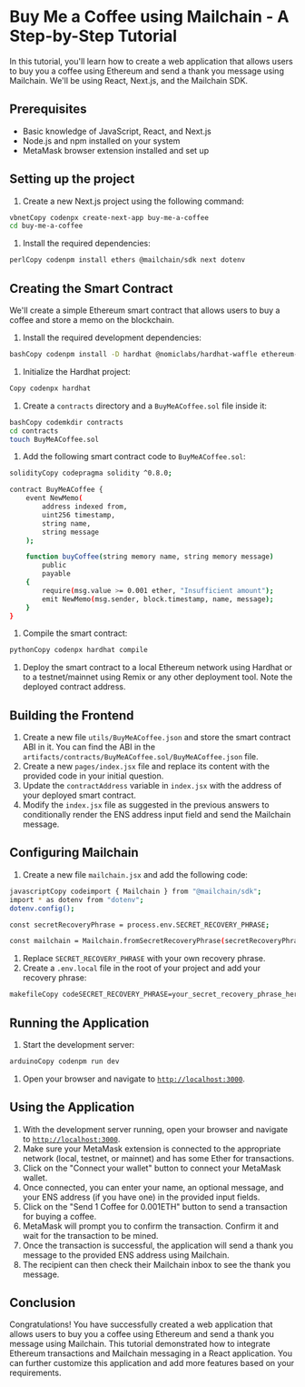 # **Buy Me a Coffee using Mailchain - A Step-by-Step Tutorial**

In this tutorial, you'll learn how to create a web application that allows users to buy you a coffee using Ethereum and send a thank you message using Mailchain. We'll be using React, Next.js, and the Mailchain SDK.

## **Prerequisites**

- Basic knowledge of JavaScript, React, and Next.js
- Node.js and npm installed on your system
- MetaMask browser extension installed and set up

## **Setting up the project**

1. Create a new Next.js project using the following command:

```bash
vbnetCopy codenpx create-next-app buy-me-a-coffee
cd buy-me-a-coffee
```

1. Install the required dependencies:

```bash
perlCopy codenpm install ethers @mailchain/sdk next dotenv
```

## **Creating the Smart Contract**

We'll create a simple Ethereum smart contract that allows users to buy a coffee and store a memo on the blockchain.

1. Install the required development dependencies:

```bash
bashCopy codenpm install -D hardhat @nomiclabs/hardhat-waffle ethereum-waffle chai @nomiclabs/hardhat-ethers ethers
```

1. Initialize the Hardhat project:

```bash
Copy codenpx hardhat
```

1. Create a `contracts` directory and a `BuyMeACoffee.sol` file inside it:

```bash
bashCopy codemkdir contracts
cd contracts
touch BuyMeACoffee.sol
```

1. Add the following smart contract code to `BuyMeACoffee.sol`:

```bash
solidityCopy codepragma solidity ^0.8.0;

contract BuyMeACoffee {
    event NewMemo(
        address indexed from,
        uint256 timestamp,
        string name,
        string message
    );

    function buyCoffee(string memory name, string memory message)
        public
        payable
    {
        require(msg.value >= 0.001 ether, "Insufficient amount");
        emit NewMemo(msg.sender, block.timestamp, name, message);
    }
}
```

1. Compile the smart contract:

```bash
pythonCopy codenpx hardhat compile
```

1. Deploy the smart contract to a local Ethereum network using Hardhat or to a testnet/mainnet using Remix or any other deployment tool. Note the deployed contract address.

## **Building the Frontend**

1. Create a new file `utils/BuyMeACoffee.json` and store the smart contract ABI in it. You can find the ABI in the `artifacts/contracts/BuyMeACoffee.sol/BuyMeACoffee.json` file.
2. Create a new `pages/index.jsx` file and replace its content with the provided code in your initial question.
3. Update the `contractAddress` variable in `index.jsx` with the address of your deployed smart contract.
4. Modify the `index.jsx` file as suggested in the previous answers to conditionally render the ENS address input field and send the Mailchain message.

## **Configuring Mailchain**

1. Create a new file `mailchain.jsx` and add the following code:

```bash
javascriptCopy codeimport { Mailchain } from "@mailchain/sdk";
import * as dotenv from "dotenv";
dotenv.config();

const secretRecoveryPhrase = process.env.SECRET_RECOVERY_PHRASE;

const mailchain = Mailchain.fromSecretRecoveryPhrase(secretRecoveryPhrase);
```

1. Replace `SECRET_RECOVERY_PHRASE` with your own recovery phrase.
2. Create a `.env.local` file in the root of your project and add your recovery phrase:

```bash
makefileCopy codeSECRET_RECOVERY_PHRASE=your_secret_recovery_phrase_here
```

## **Running the Application**

1. Start the development server:

```bash
arduinoCopy codenpm run dev
```

1. Open your browser and navigate to [`http://localhost:3000`](http://localhost:3000).

## **Using the Application**

1. With the development server running, open your browser and navigate to [`http://localhost:3000`](http://localhost:3000).
2. Make sure your MetaMask extension is connected to the appropriate network (local, testnet, or mainnet) and has some Ether for transactions.
3. Click on the "Connect your wallet" button to connect your MetaMask wallet.
4. Once connected, you can enter your name, an optional message, and your ENS address (if you have one) in the provided input fields.
5. Click on the "Send 1 Coffee for 0.001ETH" button to send a transaction for buying a coffee.
6. MetaMask will prompt you to confirm the transaction. Confirm it and wait for the transaction to be mined.
7. Once the transaction is successful, the application will send a thank you message to the provided ENS address using Mailchain.
8. The recipient can then check their Mailchain inbox to see the thank you message.

## **Conclusion**

Congratulations! You have successfully created a web application that allows users to buy you a coffee using Ethereum and send a thank you message using Mailchain. This tutorial demonstrated how to integrate Ethereum transactions and Mailchain messaging in a React application. You can further customize this application and add more features based on your requirements.
